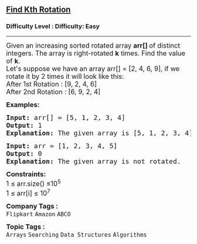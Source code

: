 <h2><a href="https://www.geeksforgeeks.org/problems/rotation4723/1?page=1&category=Arrays&difficulty=Easy&status=unsolved&sortBy=submissions">Find Kth Rotation</a></h2><h3>Difficulty Level : Difficulty: Easy</h3><hr><div class="problems_problem_content__Xm_eO"><p><span style="font-size: 18px;">Given an increasing sorted rotated array <strong>arr[] </strong>of distinct integers. The array is right-rotated&nbsp;<strong>k</strong>&nbsp;times. Find the value of&nbsp;<strong>k</strong>.<br>Let's suppose we have an array arr[] = [2, 4, 6, 9], if we rotate it by 2 times it will look like this:<br>After 1st Rotation : [9, 2, 4, 6]<br>After 2nd Rotation : [6, 9, 2, 4]</span></p>
<p><span style="font-size: 18px;"><strong>Examples:</strong></span></p>
<pre><span style="font-size: 18px;"><strong>Input: </strong>arr[] = [5, 1, 2, 3, 4]
<strong>Output:</strong> 1
<strong>Explanation:</strong> The given array is [5, 1, 2, 3, 4]. The original sorted array is [1, 2, 3, 4, 5]. We can see that the array was rotated 1 times to the right.<br></span></pre>
<pre><span style="font-size: 18px;"><strong>Input: </strong>arr = [1, 2, 3, 4, 5]
<strong>Output:</strong> 0
<strong>Explanation:</strong> The given array is not rotated.</span></pre>
<p><span style="font-size: 18px;"><strong>Constraints:</strong><br>1 ≤ arr.size() ≤10<sup>5</sup><br>1 ≤ arr[i] ≤ 10<sup>7</sup></span></p></div><p><span style=font-size:18px><strong>Company Tags : </strong><br><code>Flipkart</code>&nbsp;<code>Amazon</code>&nbsp;<code>ABCO</code>&nbsp;<br><p><span style=font-size:18px><strong>Topic Tags : </strong><br><code>Arrays</code>&nbsp;<code>Searching</code>&nbsp;<code>Data Structures</code>&nbsp;<code>Algorithms</code>&nbsp;